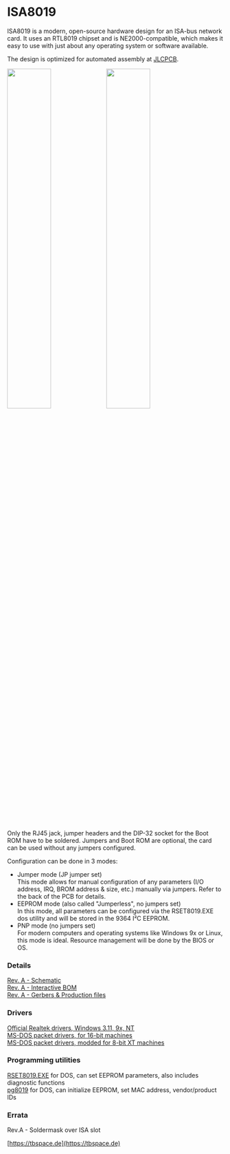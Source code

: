 # ISA8019
ISA8019 is a modern, open-source hardware design for an ISA-bus network card.
It uses an RTL8019 chipset and is NE2000-compatible, which makes it easy to use with just about any operating system or software available. 

The design is optimized for automated assembly at [JLCPCB](https://jlcpcb.com/DDE). 

<img src="https://screenshot.tbspace.de/kglbnxhatcu.jpg" width="45%"> <img src="https://screenshot.tbspace.de/qamutegdkjz.jpg" width="45%">


Only the RJ45 jack, jumper headers and the DIP-32 socket for the Boot ROM have to be soldered. 
Jumpers and Boot ROM are optional, the card can be used without any jumpers configured. 

Configuration can be done in 3 modes: 
- Jumper mode (JP jumper set)  
This mode allows for manual configuration of any parameters (I/O address, IRQ, BROM address & size, etc.) manually via jumpers. Refer to the back of the PCB for details. 
- EEPROM mode (also called "Jumperless", no jumpers set)  
In this mode, all parameters can be configured via the RSET8019.EXE dos utility and will be stored in the 9364 I²C EEPROM.
- PNP mode (no jumpers set)  
For modern computers and operating systems like Windows 9x or Linux, this mode is ideal. Resource management will be done by the BIOS or OS.

### Details
[Rev. A - Schematic](PCB/gerbers/RevA/ISA8019.pdf)  
[Rev. A - Interactive BOM](https://tbspace.de/content/downloads/isa8019_ibom.html)  
[Rev. A - Gerbers & Production files](PCB/gerbers/RevA/ISA8019/ISA8019.zip)  

### Drivers
[Official Realtek drivers, Windows 3.11, 9x, NT](https://github.com/Manawyrm/ISA8019/tree/master/Drivers/Official%20Realtek%20drivers)  
[MS-DOS packet drivers, for 16-bit machines](Drivers/Crynwr%20packet%20driver%20-%2016bit%20ISA)  
[MS-DOS packet drivers, modded for 8-bit XT machines](Drivers/Crynwr%20packet%20driver%20-%20modified%20for%208bit%20operation)  

### Programming utilities
[RSET8019.EXE](Programming%20utilities/Rset8019.exe) for DOS, can set EEPROM parameters, also includes diagnostic functions  
[pg8019](Programming%20utilities/pg8019) for DOS, can initialize EEPROM, set MAC address, vendor/product IDs  

### Errata
Rev.A - Soldermask over ISA slot

[https://tbspace.de](https://tbspace.de)

